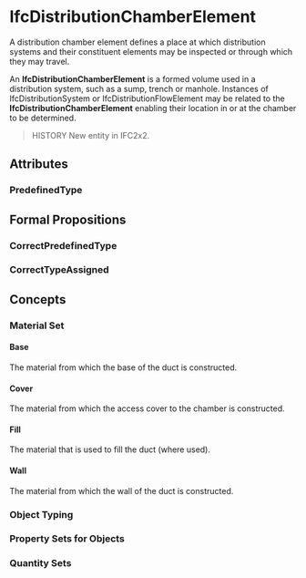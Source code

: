 # IfcDistributionChamberElement

A distribution chamber element defines a place at which distribution systems and their constituent elements may be inspected or through which they may travel.
<!-- end of short definition -->

An **IfcDistributionChamberElement** is a formed volume used in a distribution system, such as a sump, trench or manhole. Instances of IfcDistributionSystem or IfcDistributionFlowElement may be related to the **IfcDistributionChamberElement** enabling their location in or at the chamber to be determined.

> HISTORY New entity in IFC2x2.

## Attributes

### PredefinedType


## Formal Propositions

### CorrectPredefinedType


### CorrectTypeAssigned

## Concepts

### Material Set

#### Base

The material from which the base of the duct is constructed.

#### Cover

The material from which the access cover to the chamber is constructed.

#### Fill

The material that is used to fill the duct (where used).

#### Wall

The material from which the wall of the duct is constructed.

### Object Typing



### Property Sets for Objects



### Quantity Sets



